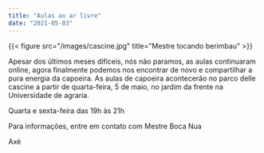 ```yaml
---
title: "Aulas ao ar livre"
date: "2021-05-03"
---
```


{{< figure src="/images/cascine.jpg" title="Mestre tocando berimbau" >}}

Apesar dos últimos meses difíceis, nós não paramos, as aulas continuaram online,
agora finalmente podemos nos encontrar de novo e compartilhar a pura energia da capoeira.
As aulas de capoeira acontecerão no parco delle cascine a partir de quarta-feira, 5 de maio, no jardim da frente
na Universidade de agraria.

Quarta e sexta-feira das 19h às 21h

Para informações, entre em contato com Mestre Boca Nua

Axè
